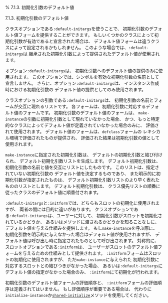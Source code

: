 % 7.1.3. 初期化引数のデフォルト値

7.1.3. 初期化引数のデフォルト値


クラスオプションである`:default-initargs`を使うことで、
初期化引数のデフォルト値フォームを提供することができます。
もしいくつかのクラスによって初期化引数が有効であると宣言された場合は、
デフォルト値フォームは違うクラスによって設定されるかもしれません。
このような場合では、`:default-initargs`は
継承された初期化引数によって提供されたデフォルト値が使用されます。

オプション`:default-initargs`は、
初期化引数へのデフォルト値の提供のみに使用されます。
このオプションでは、シンボルを有効な初期化引数の名前として宣言しません。
さらに、オプション`:default-initargs`は、
インスタンス作成時における初期化引数の
デフォルト値の提供としてのみ使用されます。

クラスオプションの引数である`:default-initargs`は、
初期化引数の名前とフォームが交互に現れるリストです。
各フォームは、初期化引数に対応するデフォルト値のフォームです。
初期化引数のデフォルト値のフォームは、
`make-instance`の引数に初期化引数として現れていなかった場合、
かつ、もっと特定的なクラスによってデフォルト値が定義されていなかった場合のみに、
評価されて使用されます。
デフォルト値のフォームは、`defclass`フォームの
レキシカル環境で評価されたものが提供され、
評価された結果は初期化引数の値として使用されます。

`make-instance`に指定された初期化引数は、
デフォルトの初期化引数と結び付けられ、
デフォルト初期化引数リストを生成します。
デフォルト初期化引数は、
初期化引数の名前と値を交互にリストにしたものです。
このリストは、指定されていない初期化引数の
デフォルト値を決定するものであり、
また明示的に初期化引数が指定されたものは、
デフォルト初期化引数リストのより早く表れたもののリストとします。
デフォルト初期化引数は、
クラス優先リストの順番に従ったクラスのデフォルト値に順番付されます。

`:default-initargs`と`:initform`では、どちらもスロットの初期化に使用されますが、
両者の間には目的に違いがあります。
クラスオプションである`:default-initargs`は、ユーザーに対して、
初期化引数がスロットを初期化されているかどうか、
あるいはメソッドに渡されるかどうかを知ることなしに、
デフォルト値を与える仕組みを提供します。
もし`make-instance`を呼ぶ際に、
初期化引数を明示的に与えなかった場合はデフォルト値が使用されますが、
デフォルト値は呼び出し時に指定されたものとして呼び出されます。
対称的に、スロットオプションである`:initform`は、
ユーザーがスロットのデフォルト値フォームを与えるための仕組みとして提供されます。
`:initform`フォームはスロットの初期化に使用されますが、
ただ`make-instance`に与えられた
初期化引数に対応するスロットとの結びつきがなかった場合、
あるいは`:default-initargs`にデフォルト値の指定がなかった場合のみ、
`:initform`にて初期化が行われます。

初期化引数のデフォルト値フォームの評価順序と、
`:initform`フォームの評価順序は定義されてはいません。
もし評価順序が重要である場合は、
代わりに`initialize-instance`か[`shared-initialize`](7.7.shared-initialize.html)メソッドを使用してください。

